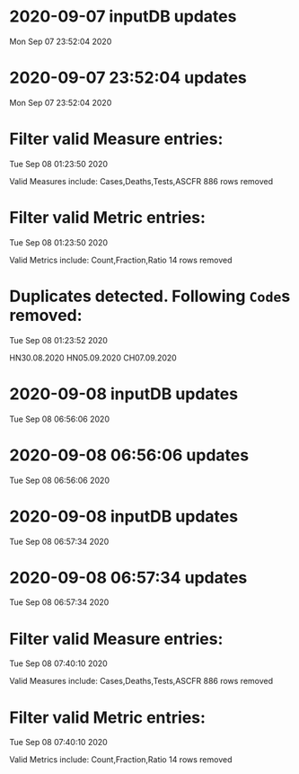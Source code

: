 
# 2020-09-07 inputDB updates 
 Mon Sep 07 23:52:04 2020 


# 2020-09-07 23:52:04 updates 
 Mon Sep 07 23:52:04 2020 


# Filter valid Measure entries: 
 Tue Sep 08 01:23:50 2020 

Valid Measures include: Cases,Deaths,Tests,ASCFR
 886 rows removed
# Filter valid Metric entries: 
 Tue Sep 08 01:23:50 2020 

Valid Metrics include: Count,Fraction,Ratio
 14 rows removed
# Duplicates detected. Following `Code`s removed: 
 Tue Sep 08 01:23:52 2020 

HN30.08.2020
HN05.09.2020
CH07.09.2020
# 2020-09-08 inputDB updates 
 Tue Sep 08 06:56:06 2020 


# 2020-09-08 06:56:06 updates 
 Tue Sep 08 06:56:06 2020 


# 2020-09-08 inputDB updates 
 Tue Sep 08 06:57:34 2020 


# 2020-09-08 06:57:34 updates 
 Tue Sep 08 06:57:34 2020 


# Filter valid Measure entries: 
 Tue Sep 08 07:40:10 2020 

Valid Measures include: Cases,Deaths,Tests,ASCFR
 886 rows removed
# Filter valid Metric entries: 
 Tue Sep 08 07:40:10 2020 

Valid Metrics include: Count,Fraction,Ratio
 14 rows removed